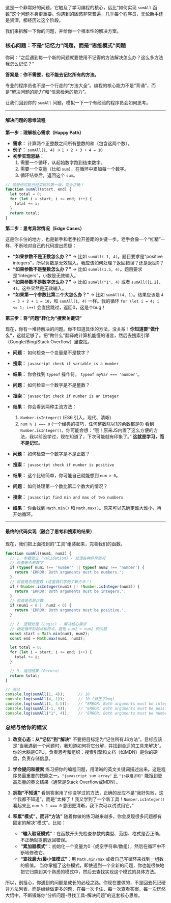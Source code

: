 这是一个非常好的问题，它触及了学习编程的核心，远比“如何实现 `sumAll` 函数”这个问题本身更重要。你遇到的困惑非常普遍，几乎每个程序员，无论新手还是资深，都经历过这个阶段。

我们来拆解一下你的问题，并给你一个根本性的解决方案。

### 核心问题：不是“记忆力”问题，而是“思维模式”问题

你问：“之后遇到每一个新的问题就要使用不记得的方法解决怎么办？这么多方法我怎么记忆？”

**答案是：你不需要，也不能去记忆所有的方法。**

专业的程序员也不是一个行走的“方法大全”。编程的核心能力不是“背诵”，而是“解决问题的能力”和“信息检索的能力”。

让我们回到你的 `sumAll` 问题，模拟一下一个有经验的程序员会如何思考。

---

#### 解决问题的思维流程

**第一步：理解核心需求（Happy Path）**

*   **需求：** 计算两个正整数之间所有整数的和（包含这两个数）。
*   **例子：** `sumAll(1, 4)` -> `1 + 2 + 3 + 4 = 10`
*   **初步实现思路：**
    1.  需要一个循环，从起始数字跑到结束数字。
    2.  需要一个变量（比如 `sum`），在循环中累加每一个数字。
    3.  循环结束后，返回这个 `sum`。

```javascript
// 这是你可能已经实现的第一版，完全正确！
function sumAll(start, end) {
  let total = 0;
  for (let i = start; i <= end; i++) {
    total += i;
  }
  return total;
}
```

**第二步：思考异常情况（Edge Cases）**

这是你卡住的地方，也是新手和老手拉开差距的关键一步。老手会像一个“杠精”一样，不断地对自己的代码提出质疑：

*   **“如果参数不是正数怎么办？”** -> 比如 `sumAll(-1, 4)`。题目要求是“positive integers”，所以负数是无效输入。我应该如何处理？返回错误？还是返回0？
*   **“如果参数不是整数怎么办？”** -> 比如 `sumAll(1.5, 4)`。题目要求是“integers”，小数是无效输入。
*   **“如果参数不是数字怎么办？”** -> 比如 `sumAll("1", 4)` 或者 `sumAll([1,2], 4)`。这些显然是无效输入。
*   **“如果第一个参数比第二个大怎么办？”** -> 比如 `sumAll(4, 1)`。结果应该是 `4 + 3 + 2 + 1 = 10`，和 `sumAll(1, 4)` 一样。我的循环 `for (let i = 4; i <= 1; i++)` 会直接跳过，返回0，这是个bug！

**第三步：将“问题”转化为“搜索关键词”**

现在，你有一堆待解决的问题。你不知道具体的方法，没关系！**你知道要“做什么”**，这就足够了。把“做什么”翻译成计算机能懂的语言，然后去搜索引擎（Google/Bing/Stack Overflow）里查找。

*   **问题：** 如何检查一个变量是不是数字？
*   **搜索：** `javascript check if variable is a number`
*   **结果：** 你会找到 `typeof` 操作符。 `typeof myVar === 'number'`。

*   **问题：** 如何检查一个数字是不是整数？
*   **搜索：** `javascript check if number is an integer`
*   **结果：** 你会看到两种主流方法：
    1.  `Number.isInteger()` (ES6 引入，现代、清晰)
    2.  `num % 1 === 0` (一个经典的技巧，任何整数除以1的余数都是0)
    看到 `Number.isInteger()`，你可能会想：“哦！原来JS内置了这么方便的方法，我以前没学过，现在知道了，下次可能就有印象了。” **这就是学习，而不是记忆。**

*   **问题：** 如何检查一个数字是不是正数？
*   **搜索：** `javascript check if number is positive`
*   **结果：** 这个比较简单，你可能自己就能想到 `num > 0`。

*   **问题：** 如何处理第一个数比第二个数大的情况？
*   **搜索：** `javascript find min and max of two numbers`
*   **结果：** 你会找到 `Math.min()` 和 `Math.max()`。原来可以先确定谁大谁小，再开始循环。

---

#### 最终的代码实现（融合了思考和搜索的结果）

现在，我们把上面找到的“工具”组装起来，完善我们的函数。

```javascript
function sumAll(num1, num2) {
  // 1. 参数验证 (Validation) - 处理各种异常情况
  // 检查是否是数字
  if (typeof num1 !== 'number' || typeof num2 !== 'number') {
    return 'ERROR: Both arguments must be numbers.';
  }
  // 检查是否是整数 (这里我们学到了新方法！)
  if (!Number.isInteger(num1) || !Number.isInteger(num2)) {
    return 'ERROR: Both arguments must be integers.';
  }
  // 检查是否是正数
  if (num1 < 0 || num2 < 0) {
    return 'ERROR: Both arguments must be positive.';
  }

  // 2. 逻辑处理 (Logic) - 解决核心需求
  // 确定循环的起点和终点，避免 num1 > num2 的问题
  const start = Math.min(num1, num2);
  const end = Math.max(num1, num2);

  let total = 0;
  for (let i = start; i <= end; i++) {
    total += i;
  }

  // 3. 返回结果 (Return)
  return total;
}

// 测试
console.log(sumAll(1, 4));      // 10
console.log(sumAll(4, 1));      // 10 (修正了bug)
console.log(sumAll(1, 4.5));    // "ERROR: Both arguments must be integers."
console.log(sumAll(-1, 4));     // "ERROR: Both arguments must be positive."
console.log(sumAll("1", 4));    // "ERROR: Both arguments must be numbers."
```

### 总结与给你的建议

1.  **改变心态：从“记忆”到“解决”**
    不要把目标定为“记住所有JS方法”。目标应该是“当我遇到一个问题时，我知道如何将它分解，并找到合适的工具来解决”。你的大脑是CPU，负责思考和组织；搜索引擎和文档（如MDN）是你的硬盘，负责存储信息。

2.  **学会提问和搜索**
    练习把你的编程问题，用清晰的英文关键词描述出来。这是程序员最重要的技能之一。`"javascript sum array"` 比 `"js数组求和"` 能搜到更高质量的英文结果（通常是Stack Overflow或MDN）。

3.  **拥抱“不知道”**
    看到答案用了你没学过的方法，正确的反应不是“我好失败，这个我都不知道”，而是“太棒了！我又学到了一个新工具！`Number.isInteger()` 看起来比 `num % 1 === 0` 意图更清晰，我下次可以试试用它。”

4.  **积累“模式”，而非“方法”**
    随着你做的练习越来越多，你会发现很多问题都有固定的解决“模式”。比如：
    *   **“输入验证模式”**：在函数开头先检查参数的类型、范围、格式是否正确，不正确就提前返回错误。
    *   **“累加器模式”**：初始化一个变量为0（或空字符串/数组），然后在循环中不断地修改它。
    *   **“查找最大/最小值模式”**：用 `Math.min/max` 或者自己写循环来找到一组数的极值。
    当你掌握了这些模式，即使遇到一个全新的问题，你也能很快地把它归类到某个熟悉的模式中，然后去查找实现这个模式的具体方法。

所以，别担心，你遇到的问题是成长的必经之路。你现在要做的，不是回去死记硬背方法列表，而是继续做更多的题，在每一次卡住、每一次查看答案、每一次恍然大悟中，不断锻炼你“分析问题-寻找工具-解决问题”的这套核心思维。
